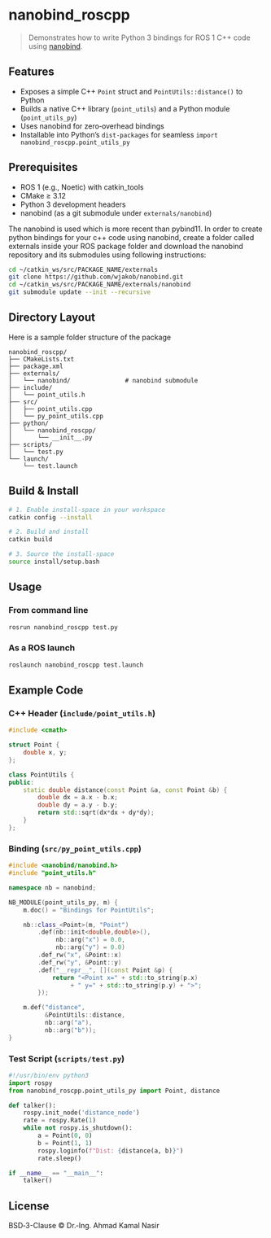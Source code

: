# nanobind_roscpp

> Demonstrates how to write Python 3 bindings for ROS 1 C++ code using [nanobind](https://github.com/wjakob/nanobind).

## Features

- Exposes a simple C++ `Point` struct and `PointUtils::distance()` to Python  
- Builds a native C++ library (`point_utils`) and a Python module (`point_utils_py`)  
- Uses nanobind for zero‑overhead bindings  
- Installable into Python’s `dist-packages` for seamless `import nanobind_roscpp.point_utils_py`

## Prerequisites

- ROS 1 (e.g., Noetic) with catkin_tools  
- CMake ≥ 3.12  
- Python 3 development headers  
- nanobind (as a git submodule under `externals/nanobind`)

The nanobind is used which is more recent than pybind11. In order to create python bindings for your c++ code using nanobind, create a folder called externals inside your ROS package folder and download the nanobind repository and its submodules using following instructions:
```bash
cd ~/catkin_ws/src/PACKAGE_NAME/externals
git clone https://github.com/wjakob/nanobind.git
cd ~/catkin_ws/src/PACKAGE_NAME/externals/nanobind
git submodule update --init --recursive
```

## Directory Layout
Here is a sample folder structure of the package
```
nanobind_roscpp/
├── CMakeLists.txt
├── package.xml
├── externals/
│   └── nanobind/               # nanobind submodule
├── include/
│   └── point_utils.h
├── src/
│   ├── point_utils.cpp
│   └── py_point_utils.cpp
├── python/
│   └── nanobind_roscpp/
│       └── __init__.py
├── scripts/
│   └── test.py
└── launch/
    └── test.launch
```

## Build & Install

```bash
# 1. Enable install-space in your workspace
catkin config --install

# 2. Build and install
catkin build

# 3. Source the install-space
source install/setup.bash
```

## Usage

### From command line

```bash
rosrun nanobind_roscpp test.py
```

### As a ROS launch


```bash
roslaunch nanobind_roscpp test.launch
```

## Example Code

### C++ Header (`include/point_utils.h`)

```cpp
#include <cmath>

struct Point {
    double x, y;
};

class PointUtils {
public:
    static double distance(const Point &a, const Point &b) {
        double dx = a.x - b.x;
        double dy = a.y - b.y;
        return std::sqrt(dx*dx + dy*dy);
    }
};
```

### Binding (`src/py_point_utils.cpp`)

```cpp
#include <nanobind/nanobind.h>
#include "point_utils.h"

namespace nb = nanobind;

NB_MODULE(point_utils_py, m) {
    m.doc() = "Bindings for PointUtils";

    nb::class_<Point>(m, "Point")
        .def(nb::init<double,double>(),
             nb::arg("x") = 0.0,
             nb::arg("y") = 0.0)
        .def_rw("x", &Point::x)
        .def_rw("y", &Point::y)
        .def("__repr__", [](const Point &p) {
            return "<Point x=" + std::to_string(p.x)
                 + " y=" + std::to_string(p.y) + ">";
        });

    m.def("distance",
          &PointUtils::distance,
          nb::arg("a"),
          nb::arg("b"));
}
```

### Test Script (`scripts/test.py`)

```python
#!/usr/bin/env python3
import rospy
from nanobind_roscpp.point_utils_py import Point, distance

def talker():
    rospy.init_node('distance_node')
    rate = rospy.Rate(1)
    while not rospy.is_shutdown():
        a = Point(0, 0)
        b = Point(1, 1)
        rospy.loginfo(f"Dist: {distance(a, b)}")
        rate.sleep()

if __name__ == "__main__":
    talker()
```

## License

BSD‑3-Clause © Dr.‑Ing. Ahmad Kamal Nasir